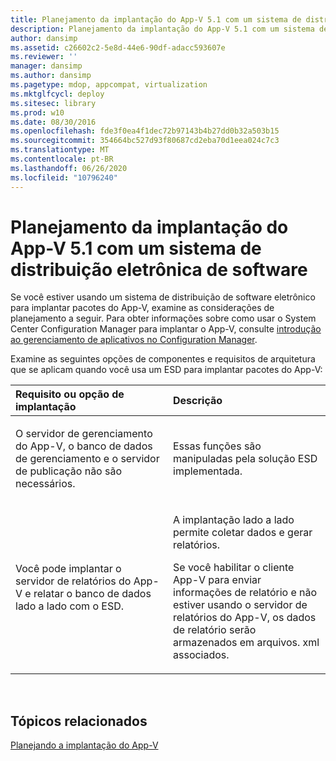 ```yaml
---
title: Planejamento da implantação do App-V 5.1 com um sistema de distribuição eletrônica de software
description: Planejamento da implantação do App-V 5.1 com um sistema de distribuição eletrônica de software
author: dansimp
ms.assetid: c26602c2-5e8d-44e6-90df-adacc593607e
ms.reviewer: ''
manager: dansimp
ms.author: dansimp
ms.pagetype: mdop, appcompat, virtualization
ms.mktglfcycl: deploy
ms.sitesec: library
ms.prod: w10
ms.date: 08/30/2016
ms.openlocfilehash: fde3f0ea4f1dec72b97143b4b27dd0b32a503b15
ms.sourcegitcommit: 354664bc527d93f80687cd2eba70d1eea024c7c3
ms.translationtype: MT
ms.contentlocale: pt-BR
ms.lasthandoff: 06/26/2020
ms.locfileid: "10796240"
---
```

# Planejamento da implantação do App-V 5.1 com um sistema de distribuição eletrônica de software


Se você estiver usando um sistema de distribuição de software eletrônico para implantar pacotes do App-V, examine as considerações de planejamento a seguir. Para obter informações sobre como usar o System Center Configuration Manager para implantar o App-V, consulte [introdução ao gerenciamento de aplicativos no Configuration Manager](https://go.microsoft.com/fwlink/?LinkId=281816).

Examine as seguintes opções de componentes e requisitos de arquitetura que se aplicam quando você usa um ESD para implantar pacotes do App-V:

<table>
<colgroup>
<col width="50%" />
<col width="50%" />
</colgroup>
<thead>
<tr class="header">
<th align="left">Requisito ou opção de implantação</th>
<th align="left">Descrição</th>
</tr>
</thead>
<tbody>
<tr class="odd">
<td align="left"><p>O servidor de gerenciamento do App-V, o banco de dados de gerenciamento e o servidor de publicação não são necessários.</p></td>
<td align="left"><p>Essas funções são manipuladas pela solução ESD implementada.</p></td>
</tr>
<tr class="even">
<td align="left"><p>Você pode implantar o servidor de relatórios do App-V e relatar o banco de dados lado a lado com o ESD.</p></td>
<td align="left"><p>A implantação lado a lado permite coletar dados e gerar relatórios.</p>
<p>Se você habilitar o cliente App-V para enviar informações de relatório e não estiver usando o servidor de relatórios do App-V, os dados de relatório serão armazenados em arquivos. xml associados.</p></td>
</tr>
</tbody>
</table>

 






## Tópicos relacionados


[Planejando a implantação do App-V](planning-to-deploy-app-v51.md)

 

 





